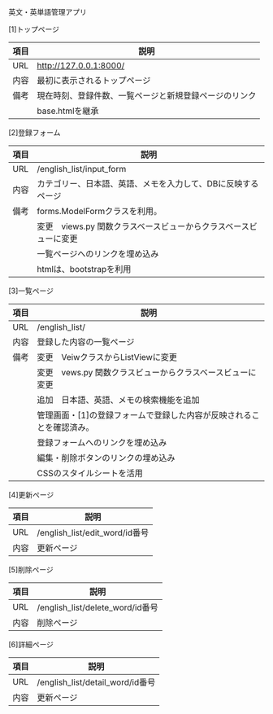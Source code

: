 英文・英単語管理アプリ


[1]トップページ

|項目  | 説明|
|-----------------|----------------------------------------------|
| URL   | http://127.0.0.1:8000/
| 内容  | 最初に表示されるトップページ                              |
| 備考  | 現在時刻、登録件数、一覧ページと新規登録ページのリンク
| 　　  | base.htmlを継承


[2]登録フォーム　

|項目  | 説明|
|-----------------|----------------------------------------------|
| URL   | /english_list/input_form|
| 内容  | カテゴリー、日本語、英語、メモを入力して、DBに反映するページ                              |
| 備考  | forms.ModelFormクラスを利用。|
| 　　  | 変更　views.py 関数クラスベースビューからクラスベースビューに変更
| 　　  | 一覧ページへのリンクを埋め込み
| 　　  | htmlは、bootstrapを利用


[3]一覧ページ

|項目  | 説明|
|-----------------|----------------------------------------------|
| URL         | /english_list/ |
| 内容  | 登録した内容の一覧ページ|
| 備考  | 変更　VeiwクラスからListViewに変更|
| 　　  | 変更　vews.py 関数クラスビューからクラスベースビューに変更
| 　　  | 追加　日本語、英語、メモの検索機能を追加
| 　　  | 管理画面・[1]の登録フォームで登録した内容が反映されることを確認済み。
| 　　  | 登録フォームへのリンクを埋め込み
| 　　  | 編集・削除ボタンのリンクの埋め込み
| 　　  | CSSのスタイルシートを活用

[4]更新ページ

|項目  | 説明|
|-----------------|----------------------------------------------|
| URL         | /english_list/edit_word/id番号 |
| 内容  | 更新ページ|

[5]削除ページ

|項目  | 説明|
|-----------------|----------------------------------------------|
| URL         | /english_list/delete_word/id番号 |
| 内容  | 削除ページ|

[6]詳細ページ

|項目  | 説明|
|-----------------|----------------------------------------------|
| URL         | /english_list/detail_word/id番号 |
| 内容  | 更新ページ|



